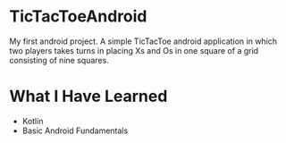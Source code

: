 # TicTacToeAndroid
My first android project. A simple TicTacToe android application in which two players takes turns in placing Xs and Os in one square of a grid consisting of nine squares.

# What I Have Learned
* Kotlin
* Basic Android Fundamentals
